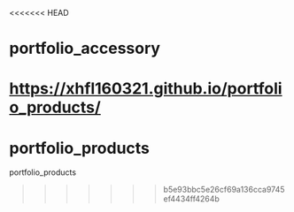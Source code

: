 <<<<<<< HEAD
# portfolio_accessory

https://xhfl160321.github.io/portfolio_products/
=======
# portfolio_products
portfolio_products
>>>>>>> b5e93bbc5e26cf69a136cca9745ef4434ff4264b
